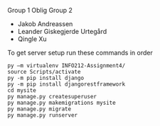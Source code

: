 Group 1 Oblig Group 2  
* Jakob Andreassen  
* Leander Giskegjerde Urtegård  
* Qingle Xu  


To get server setup run these commands in order
```
py –m virtualenv INFO212-Assignment4/
source Scripts/activate  
py -m pip install django  
py -m pip install djangorestframework  
cd mysite  
py manage.py createsuperuser
py manage.py makemigrations mysite
py manage.py migrate
py manage.py runserver
```